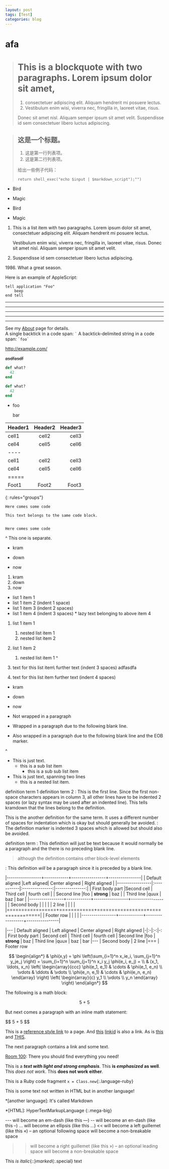 ```yaml
---
layout: post
tags: [Test]
categories: blog
---
```





# afa ###
> # This is a blockquote with two paragraphs. Lorem ipsum dolor sit amet,
> 1. consectetuer adipiscing elit. Aliquam hendrerit mi posuere lectus.
> 1. Vestibulum enim wisi, viverra nec, fringilla in, laoreet vitae, risus.
>
> Donec sit amet nisl. Aliquam semper ipsum sit amet velit. Suspendisse
> id sem consectetuer libero luctus adipiscing.

> ## 这是一个标题。
> 
> 1.   这是第一行列表项。
> 2.   这是第二行列表项。
> 
> 给出一些例子代码：
> 
>     return shell_exec("echo $input | $markdown_script");"")

*   Bird

*   Magic

*   Bird
*   Magic

1.  This is a list item with two paragraphs. Lorem ipsum dolor
    sit amet, consectetuer adipiscing elit. Aliquam hendrerit
    mi posuere lectus.

    Vestibulum enim wisi, viverra nec, fringilla in, laoreet
    vitae, risus. Donec sit amet nisl. Aliquam semper ipsum
    sit amet velit.

2.  Suspendisse id sem consectetuer libero luctus adipiscing.

1986\. What a great season.

Here is an example of AppleScript:

    tell application "Foo"
        beep
    end tell
* * *

***

*****

- - -

---------------------------------------

See my [About](#with-an-id) page for details.<br />
A single backtick in a code span: `` ` ``
A backtick-delimited string in a code span: `` `foo` ``

<http://example.com/>


~~asdfasdf~~

~~~ ruby
def what?
  42
end
~~~

``` ruby
def what?
  42
end
```

  - foo

	bar

| Header1 | Header2 | Header3 |
|:--------|:-------:|--------:|
| cell1   | cell2   | cell3   |
| cell4   | cell5   | cell6   |
|----
| cell1   | cell2   | cell3   |
| cell4   | cell5   | cell6   |
|=====
| Foot1   | Foot2   | Foot3
{: rules="groups"}


    Here comes some code

    This text belongs to the same code block.


    Here comes some code
^
    This one is separate.

* kram
+ down
- now
1. kram
2. down
3. now

* list 1 item 1
 * list 1 item 2 (indent 1 space)
  * list 1 item 3 (indent 2 spaces)
   * list 1 item 4  (indent 3 spaces)
    * lazy text belonging to above item 4

1. list 1 item 1
   1. nested list item 1
   2. nested list item 2
10. list 1 item 2
    1. nested list item 1
^
1. text for this list item\\
   further text (indent 3 spaces)
   adfasdfa

10. text for this list item
    further text (indent 4 spaces)


* kram

* down
* now


* Not wrapped in a paragraph
* Wrapped in a paragraph due to the following blank line.

* Also wrapped in a paragraph due to the
  following blank line and the EOB marker.

^

*   This is just text.
    * this is a sub list item
      * this is a sub sub list item
* This is just text,
  spanning two lines
  * this is a nested list item.

definition term 1
definition term 2
: This is the first line. Since the first non-space characters appears in
column 3, all other lines have to be indented 2 spaces (or lazy syntax may
  be used after an indented line). This tells kramdown that the lines
  belong to the definition.

  This is the another definition for the same term. It uses a
        different number of spaces for indentation which is okay but
        should generally be avoided.
   : The definition marker is indented 3 spaces which is allowed but
     should also be avoided.

definition term
: This definition will just be text because it would normally be a
  paragraph and the there is no preceding blank line.

  > although the definition contains other block-level elements

: This definition *will* be a paragraph since it is preceded by a
  blank line.


|-----------------+------------+-----------------+----------------|
| Default aligned |Left aligned| Center aligned  | Right aligned  |
|-----------------|:-----------|:---------------:|---------------:|
| First body part |Second cell | Third cell      | fourth cell    |
| Second line     |foo         | **strong**      | baz            |
| Third line      |quux        | baz             | bar            |
|-----------------+------------+-----------------+----------------|
| Second body     |            |                 |                |
| 2 line          |            |                 |                |
|=================+============+=================+================|
| Footer row      |            |                 |                |
|-----------------+------------+-----------------+----------------|


|---
| Default aligned | Left aligned | Center aligned | Right aligned
|-|:-|:-:|-:
| First body part | Second cell | Third cell | fourth cell
| Second line |foo | **strong** | baz
| Third line |quux | baz | bar
|---
| Second body
| 2 line
|===
| Footer row




$$
\begin{align*}
  & \phi(x,y) = \phi \left(\sum_{i=1}^n x_ie_i, \sum_{j=1}^n y_je_j \right)
  = \sum_{i=1}^n \sum_{j=1}^n x_i y_j \phi(e_i, e_j) = \\
  & (x_1, \ldots, x_n) \left( \begin{array}{ccc}
      \phi(e_1, e_1) & \cdots & \phi(e_1, e_n) \\
      \vdots & \ddots & \vdots \\
      \phi(e_n, e_1) & \cdots & \phi(e_n, e_n)
    \end{array} \right)
  \left( \begin{array}{c}
      y_1 \\
      \vdots \\
      y_n
    \end{array} \right)
\end{align*}
$$




The following is a math block:

$$ 5 + 5 $$


But next comes a paragraph with an inline math statement:

\$$ 5 + 5 $$


This is a [reference style link][linkid] to a page. And [this]
[linkid] is also a link. As is [this][] and [THIS].

The next paragraph contains a link and some text.

[Room 100]\: There you should find everything you need!

[Room 100]: link_to_room_100.html

[linkid]: https://baidu.com "lalalal"
[this]: /

This is a ***text with light and strong emphasis***.
This **is _emphasized_ as well**.
This *does _not_ work*.
This **does __not__ work either**.

This is a Ruby code fragment `x = Class.new`{:.language-ruby}

This is some text not written in HTML but in another language!

*[another language]: It's called Markdown

*[HTML]: HyperTextMarkupLanguage
{:.mega-big}

--- will become an em-dash (like this —)
-- will become an en-dash (like this –)
... will become an ellipsis (like this …)
<< will become a left guillemet (like this «) – an optional following space will become a non-breakable space
>> will become a right guillemet (like this ») – an optional leading space will become a non-breakable space

This *is italic*{::}*marked*{:.special} text
